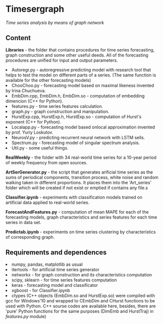 # Timesergraph
<I>Time series analysis by means of graph network</I> </p>

<H2>Content</H2>
<B>Libraries</B> - the folder that contains procedures for time series forecasting, graph construction and some other useful deeds. All of the forecasting procedures are unified for input and output parameters. </p>
<p>
<LI>Autoregr.py - autoregressive predicting model with research tool that helps to test the model on different parts of a series. (The same function is available for the other forecasting models)</LI>
<LI>ChooChoo.py - forecasting model based on maximal likeness invented by Irina Chuchueva. </LI>
<LI>EmbDim.cpp, EmbDim.h, EmbDim.so - computation of embedding dimencion (C++ for Python). </LI>
<LI>features.py - time series features calculation. </LI>
<LI>graph.py - graph construction and manipulation. </LI>
<LI>HurstExp.cpp, HurstExp.h, HurstExp.so - computation of Hurst's exponent (C++ for Python). </LI>
<LI>Localapp.py - forecasting model based onlocal approximation invented by prof. Yuriy Loskutov. </LI>
<LI>NeurosV.py - predicting recurrent neural network with LSTM sells.</LI>
<LI>Spectrum.py - forecasting model of singular spectrum analysis. </LI>
<LI>Util.py - some useful things. </LI>
</p>
<B>RealWeekly</B> - the folder with 34 real-world time series for a 10-year period of weekly frequency from open sources.</p>
<B>ArtSerGenerator.py</B> - the script that generates arificial time series as the sums of periodical components, transition process, white noise and random walking taken in different proportions. It places them into the 'Art_series' folder which will be created if not exist or emptied if contains any file.s</p>
<B>Classifier.ipynb</B> - experiments with classification models trained on artificial data applied to real-world series.</p>
<B>ForecastAndFeatures.py</B> - computation of mean MAPE for each of the forecasting models, graph characteristics and series features for each time series in data set.</p>
<B>Predictab.ipynb</B> - experiments on time series clustering by characteristics of corresponding graph.</p>
<H2>Requirements and dependences</H2>
<LI>numpy, pandas, matplotlib as usual</LI>
<LI>itertools - for artificial time series generator</LI>
<LI>networkx - for graph construction and its characteristics computation</LI>
<LI>scipy, sklearn - for time series features computation</LI>
<LI>keras - forecasting model and classificator</LI>
<LI>xgboost - for Classifier.ipynb</LI>
<LI>ctypes (C++ objects (EmbDim.so and HurstExp.so) were compiled with gcc for Windows'10 and wrapped to CEmbDim and CНurst functions to be used with Python. C++ sourse codes are available here, besides, there are 'pure' Python functions for the same purposes (DimEmb and HurstTraj) in <I>features.py</I> module) </LI>
</p>
